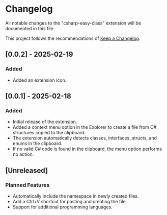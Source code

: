 # Changelog

All notable changes to the "csharp-easy-class" extension will be documented in this file.

This project follows the recommendations of [Keep a Changelog](http://keepachangelog.com/).

## [0.0.2] - 2025-02-19

### Added
- Added an extension icon.

## [0.0.1] - 2025-02-18

### Added
- Initial release of the extension.
- Added a context menu option in the Explorer to create a file from C# structures copied to the clipboard.
- The extension automatically detects classes, interfaces, structs, and enums in the clipboard.
- If no valid C# code is found in the clipboard, the menu option performs no action.

## [Unreleased]

### Planned Features
- Automatically include the namespace in newly created files.
- Add a Ctrl+V shortcut for pasting and creating the file.
- Support for additional programming languages.